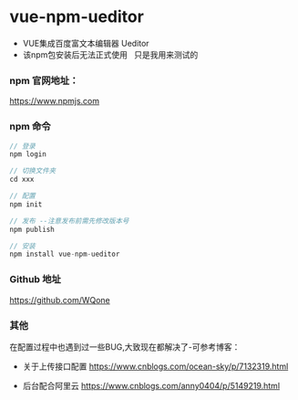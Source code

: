# vue-npm-ueditor
* VUE集成百度富文本编辑器 Ueditor
* 该npm包安装后无法正式使用   只是我用来测试的

### npm 官网地址：
https://www.npmjs.com

### npm 命令

```js
// 登录
npm login 

// 切换文件夹
cd xxx

// 配置
npm init

// 发布 --注意发布前需先修改版本号
npm publish

// 安装
npm install vue-npm-ueditor

```

### Github 地址
https://github.com/WQone


### 其他

在配置过程中也遇到过一些BUG,大致现在都解决了-可参考博客：

* 关于上传接口配置
    https://www.cnblogs.com/ocean-sky/p/7132319.html
    
* 后台配合阿里云
    https://www.cnblogs.com/anny0404/p/5149219.html
